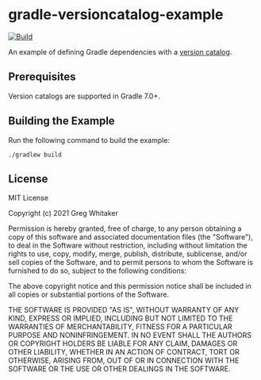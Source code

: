 # gradle-versioncatalog-example
[![Build](https://github.com/gregwhitaker/gradle-versioncatalog-example/actions/workflows/gradle.yml/badge.svg)](https://github.com/gregwhitaker/gradle-versioncatalog-example/actions/workflows/gradle.yml)

An example of defining Gradle dependencies with a [version catalog](https://docs.gradle.org/current/userguide/platforms.html#sub:version-catalog-declaration).

## Prerequisites
Version catalogs are supported in Gradle 7.0+.

## Building the Example
Run the following command to build the example:

    ./gradlew build

## License
MIT License

Copyright (c) 2021 Greg Whitaker

Permission is hereby granted, free of charge, to any person obtaining a copy
of this software and associated documentation files (the "Software"), to deal
in the Software without restriction, including without limitation the rights
to use, copy, modify, merge, publish, distribute, sublicense, and/or sell
copies of the Software, and to permit persons to whom the Software is
furnished to do so, subject to the following conditions:

The above copyright notice and this permission notice shall be included in all
copies or substantial portions of the Software.

THE SOFTWARE IS PROVIDED "AS IS", WITHOUT WARRANTY OF ANY KIND, EXPRESS OR
IMPLIED, INCLUDING BUT NOT LIMITED TO THE WARRANTIES OF MERCHANTABILITY,
FITNESS FOR A PARTICULAR PURPOSE AND NONINFRINGEMENT. IN NO EVENT SHALL THE
AUTHORS OR COPYRIGHT HOLDERS BE LIABLE FOR ANY CLAIM, DAMAGES OR OTHER
LIABILITY, WHETHER IN AN ACTION OF CONTRACT, TORT OR OTHERWISE, ARISING FROM,
OUT OF OR IN CONNECTION WITH THE SOFTWARE OR THE USE OR OTHER DEALINGS IN THE
SOFTWARE.
